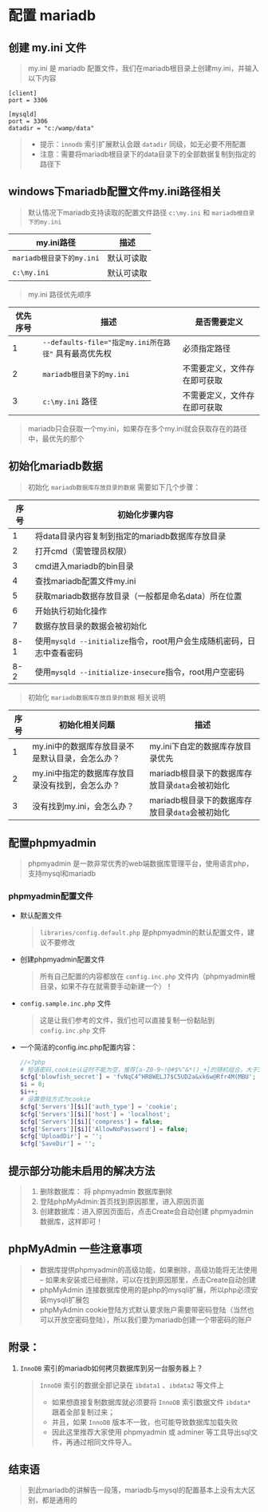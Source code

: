 # 配置 mariadb

## 创建 my.ini 文件

> my.ini 是 mariadb 配置文件，我们在mariadb根目录上创建my.ini，并输入以下内容

```shell
[client]
port = 3306

[mysqld]
port = 3306
datadir = "c:/wamp/data"
```

> -   提示：`innodb` 索引扩展默认会跟 `datadir` 同级，如无必要不用配置
> -   注意：需要将mariadb根目录下的data目录下的全部数据复制到指定的路径下

## windows下mariadb配置文件my.ini路径相关

> 默认情况下mariadb支持读取的配置文件路径 `c:\my.ini` 和 `mariadb根目录下的my.ini`

| my.ini路径             | 描述    |
| -------------------- | ----- |
| `mariadb根目录下的my.ini` | 默认可读取 |
| `c:\my.ini`          | 默认可读取 |

> my.ini 路径优先顺序

| 优先序号 | 描述                                       | 是否需要定义         |
| ---- | ---------------------------------------- | -------------- |
| 1    | `--defaults-file="指定my.ini所在路径"` 具有最高优先权 | 必须指定路径         |
| 2    | `mariadb根目录下的my.ini`                     | 不需要定义，文件存在即可获取 |
| 3    | `c:\my.ini` 路径                           | 不需要定义，文件存在即可获取 |

> mariadb只会获取一个my.ini，如果存在多个my.ini就会获取存在的路径中，最优先的那个

## 初始化mariadb数据

> 初始化 `mariadb数据库存放目录的数据` 需要如下几个步骤：

| 序号  | 初始化步骤内容                                         |
| --- | ----------------------------------------------- |
| 1   | 将data目录内容复制到指定的mariadb数据库存放目录                   |
| 2   | 打开cmd（需管理员权限）                                   |
| 3   | cmd进入mariadb的bin目录                              |
| 4   | 查找mariadb配置文件my.ini                             |
| 5   | 获取mariadb数据存放目录（一般都是命名data）所在位置                 |
| 6   | 开始执行初始化操作                                       |
| 7   | 数据存放目录的数据会被初始化                                  |
| 8-1 | 使用`mysqld --initialize`指令，root用户会生成随机密码，日志中查看密码 |
| 8-2 | 使用`mysqld --initialize-insecure`指令，root用户空密码    |

> 初始化 `mariadb数据库存放目录的数据` 相关说明

| 序号  | 初始化相关问题                     | 描述                             |
| --- | --------------------------- | ------------------------------ |
| 1   | my.ini中的数据库存放目录不是默认目录，会怎么办？ | my.ini下自定的数据库存放目录优先            |
| 2   | my.ini中指定的数据库存放目录没有找到，会怎么办？ | mariadb根目录下的数据库存放目录`data`会被初始化 |
| 3   | 没有找到my.ini，会怎么办？            | mariadb根目录下的数据库存放目录`data`会被初始化 |

## 配置phpmyadmin

> phpmyadmin 是一款非常优秀的web端数据库管理平台，使用语言php，支持mysql和mariadb

### phpmyadmin配置文件

-   默认配置文件

    > `libraries/config.default.php` 是phpmyadmin的默认配置文件，建议不要修改

-   创建phpmyadmin配置文件

    > 所有自己配置的内容都放在 `config.inc.php` 文件内（phpmyadmin根目录，如果不存在就需要手动新建一个）！

-   `config.sample.inc.php` 文件

    > 这是让我们参考的文件，我们也可以直接复制一份黏贴到 `config.inc.php` 文件

-   一个简洁的config.inc.php配置内容：

    ```php
    //<?php
    # 短语密码,cookie认证时不能为空，推荐[a-Z0-9~!@#$%^&*()_+]的随机组合，大于32为佳
    $cfg['blowfish_secret'] = 'fvNqC4^HR8WELJ7$C5UD2a&xk6w@Rfr4M(MBU';
    $i = 0;
    $i++;
    # 设置登陆方式为cookie
    $cfg['Servers'][$i]['auth_type'] = 'cookie';
    $cfg['Servers'][$i]['host'] = 'localhost';
    $cfg['Servers'][$i]['compress'] = false;
    $cfg['Servers'][$i]['AllowNoPassword'] = false;
    $cfg['UploadDir'] = '';
    $cfg['SaveDir'] = '';
    ```

## 提示部分功能未启用的解决方法

> 1.  删除数据库： 将 phpmyadmin 数据库删除
> 2.  登陆phpMyAdmin:首页找到原因那里，进入原因页面
> 3.  创建数据库：进入原因页面后，点击Create会自动创建 phpmyadmin 数据库，这样即可！

## phpMyAdmin 一些注意事项

> -   数据库提供phpmyadmin的高级功能，如果删除，高级功能将无法使用 – 如果未安装或已经删除，可以在找到原因那里，点击Create自动创建
> -   phpMyAdmin 连接数据库使用的是php的mysqli扩展，所以php必须安装mysqli扩展包
> -   phpMyAdmin cookie登陆方式默认要求账户需要带密码登陆（当然也可以开放空密码登陆），所以我们要为mariadb创建一个带密码的账户

## 附录：

1.  `InnoDB` 索引的mariadb如何拷贝数据库到另一台服务器上？
    > `InnoDB` 索引的数据全部记录在 `ibdata1` 、`ibdata2` 等文件上
    >
    > -   如果想直接复制数据库就必须要将 `InnoDB` 索引数据文件 `ibdata*` 跟着全部复制过来；
    > -   并且，如果 `InnoDB` 版本不一致，也可能导致数据库加载失败
    > -   因此这里推荐大家使用 phpmyadmin 或 adminer 等工具导出sql文件，再通过相同文件导入。

## 结束语

> 到此mariadb的讲解告一段落，mariadb与mysql的配置基本上没有太大区别，都是通用的
